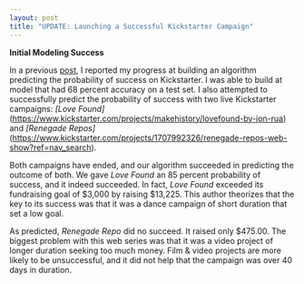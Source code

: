 ```yaml
---
layout: post
title: "UPDATE: Launching a Successful Kickstarter Campaign"
---
```


**Initial Modeling Success**

In a previous [post](https://mistercoffey.github.io/Kickster/), I reported my progress at building an algorithm predicting the probability of success on Kickstarter. I was able to build at model that had 68 percent accuracy on a test set. I also attempted to successfully predict the probability of success with two live Kickstarter campaigns: *[Love Found]*(https://www.kickstarter.com/projects/makehistory/lovefound-by-jon-rua) and *[Renegade Repos]*(https://www.kickstarter.com/projects/1707992326/renegade-repos-web-show?ref=nav_search).

Both campaigns have ended, and our algorithm succeeded in predicting the outcome of both. We gave *Love Found* an 85 percent probability of success, and it indeed succeeded. In fact, *Love Found* exceeded its fundraising goal of $3,000 by raising $13,225. This author theorizes that the key to its success was that it was a dance campaign of short duration that set a low goal.

As predicted, *Renegade Repo* did no succeed. It raised only $475.00. The biggest problem with this web series was that it was a video project of longer duration seeking too much money. Film & video projects are more likely to be unsuccessful, and it did not help that the campaign was over 40 days in duration.
